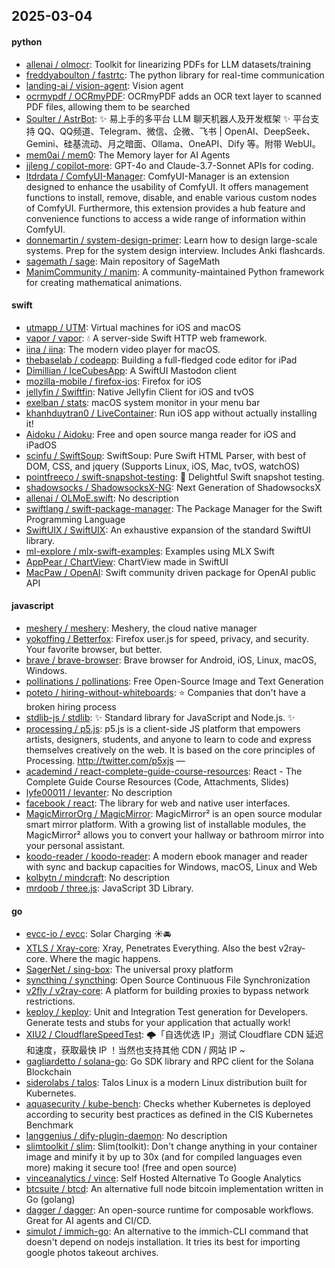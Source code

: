 ## 2025-03-04

#### python
* [allenai / olmocr](https://github.com/allenai/olmocr): Toolkit for linearizing PDFs for LLM datasets/training
* [freddyaboulton / fastrtc](https://github.com/freddyaboulton/fastrtc): The python library for real-time communication
* [landing-ai / vision-agent](https://github.com/landing-ai/vision-agent): Vision agent
* [ocrmypdf / OCRmyPDF](https://github.com/ocrmypdf/OCRmyPDF): OCRmyPDF adds an OCR text layer to scanned PDF files, allowing them to be searched
* [Soulter / AstrBot](https://github.com/Soulter/AstrBot): ✨ 易上手的多平台 LLM 聊天机器人及开发框架 ✨ 平台支持 QQ、QQ频道、Telegram、微信、企微、飞书 | OpenAI、DeepSeek、Gemini、硅基流动、月之暗面、Ollama、OneAPI、Dify 等。附带 WebUI。
* [mem0ai / mem0](https://github.com/mem0ai/mem0): The Memory layer for AI Agents
* [jjleng / copilot-more](https://github.com/jjleng/copilot-more): GPT-4o and Claude-3.7-Sonnet APIs for coding.
* [ltdrdata / ComfyUI-Manager](https://github.com/ltdrdata/ComfyUI-Manager): ComfyUI-Manager is an extension designed to enhance the usability of ComfyUI. It offers management functions to install, remove, disable, and enable various custom nodes of ComfyUI. Furthermore, this extension provides a hub feature and convenience functions to access a wide range of information within ComfyUI.
* [donnemartin / system-design-primer](https://github.com/donnemartin/system-design-primer): Learn how to design large-scale systems. Prep for the system design interview. Includes Anki flashcards.
* [sagemath / sage](https://github.com/sagemath/sage): Main repository of SageMath
* [ManimCommunity / manim](https://github.com/ManimCommunity/manim): A community-maintained Python framework for creating mathematical animations.

#### swift
* [utmapp / UTM](https://github.com/utmapp/UTM): Virtual machines for iOS and macOS
* [vapor / vapor](https://github.com/vapor/vapor): 💧 A server-side Swift HTTP web framework.
* [iina / iina](https://github.com/iina/iina): The modern video player for macOS.
* [thebaselab / codeapp](https://github.com/thebaselab/codeapp): Building a full-fledged code editor for iPad
* [Dimillian / IceCubesApp](https://github.com/Dimillian/IceCubesApp): A SwiftUI Mastodon client
* [mozilla-mobile / firefox-ios](https://github.com/mozilla-mobile/firefox-ios): Firefox for iOS
* [jellyfin / Swiftfin](https://github.com/jellyfin/Swiftfin): Native Jellyfin Client for iOS and tvOS
* [exelban / stats](https://github.com/exelban/stats): macOS system monitor in your menu bar
* [khanhduytran0 / LiveContainer](https://github.com/khanhduytran0/LiveContainer): Run iOS app without actually installing it!
* [Aidoku / Aidoku](https://github.com/Aidoku/Aidoku): Free and open source manga reader for iOS and iPadOS
* [scinfu / SwiftSoup](https://github.com/scinfu/SwiftSoup): SwiftSoup: Pure Swift HTML Parser, with best of DOM, CSS, and jquery (Supports Linux, iOS, Mac, tvOS, watchOS)
* [pointfreeco / swift-snapshot-testing](https://github.com/pointfreeco/swift-snapshot-testing): 📸 Delightful Swift snapshot testing.
* [shadowsocks / ShadowsocksX-NG](https://github.com/shadowsocks/ShadowsocksX-NG): Next Generation of ShadowsocksX
* [allenai / OLMoE.swift](https://github.com/allenai/OLMoE.swift): No description
* [swiftlang / swift-package-manager](https://github.com/swiftlang/swift-package-manager): The Package Manager for the Swift Programming Language
* [SwiftUIX / SwiftUIX](https://github.com/SwiftUIX/SwiftUIX): An exhaustive expansion of the standard SwiftUI library.
* [ml-explore / mlx-swift-examples](https://github.com/ml-explore/mlx-swift-examples): Examples using MLX Swift
* [AppPear / ChartView](https://github.com/AppPear/ChartView): ChartView made in SwiftUI
* [MacPaw / OpenAI](https://github.com/MacPaw/OpenAI): Swift community driven package for OpenAI public API

#### javascript
* [meshery / meshery](https://github.com/meshery/meshery): Meshery, the cloud native manager
* [yokoffing / Betterfox](https://github.com/yokoffing/Betterfox): Firefox user.js for speed, privacy, and security. Your favorite browser, but better.
* [brave / brave-browser](https://github.com/brave/brave-browser): Brave browser for Android, iOS, Linux, macOS, Windows.
* [pollinations / pollinations](https://github.com/pollinations/pollinations): Free Open-Source Image and Text Generation
* [poteto / hiring-without-whiteboards](https://github.com/poteto/hiring-without-whiteboards): ⭐️ Companies that don't have a broken hiring process
* [stdlib-js / stdlib](https://github.com/stdlib-js/stdlib): ✨ Standard library for JavaScript and Node.js. ✨
* [processing / p5.js](https://github.com/processing/p5.js): p5.js is a client-side JS platform that empowers artists, designers, students, and anyone to learn to code and express themselves creatively on the web. It is based on the core principles of Processing. http://twitter.com/p5xjs —
* [academind / react-complete-guide-course-resources](https://github.com/academind/react-complete-guide-course-resources): React - The Complete Guide Course Resources (Code, Attachments, Slides)
* [lyfe00011 / levanter](https://github.com/lyfe00011/levanter): No description
* [facebook / react](https://github.com/facebook/react): The library for web and native user interfaces.
* [MagicMirrorOrg / MagicMirror](https://github.com/MagicMirrorOrg/MagicMirror): MagicMirror² is an open source modular smart mirror platform. With a growing list of installable modules, the MagicMirror² allows you to convert your hallway or bathroom mirror into your personal assistant.
* [koodo-reader / koodo-reader](https://github.com/koodo-reader/koodo-reader): A modern ebook manager and reader with sync and backup capacities for Windows, macOS, Linux and Web
* [kolbytn / mindcraft](https://github.com/kolbytn/mindcraft): No description
* [mrdoob / three.js](https://github.com/mrdoob/three.js): JavaScript 3D Library.

#### go
* [evcc-io / evcc](https://github.com/evcc-io/evcc): Solar Charging ☀️🚘
* [XTLS / Xray-core](https://github.com/XTLS/Xray-core): Xray, Penetrates Everything. Also the best v2ray-core. Where the magic happens.
* [SagerNet / sing-box](https://github.com/SagerNet/sing-box): The universal proxy platform
* [syncthing / syncthing](https://github.com/syncthing/syncthing): Open Source Continuous File Synchronization
* [v2fly / v2ray-core](https://github.com/v2fly/v2ray-core): A platform for building proxies to bypass network restrictions.
* [keploy / keploy](https://github.com/keploy/keploy): Unit and Integration Test generation for Developers. Generate tests and stubs for your application that actually work!
* [XIU2 / CloudflareSpeedTest](https://github.com/XIU2/CloudflareSpeedTest): 🌩「自选优选 IP」测试 Cloudflare CDN 延迟和速度，获取最快 IP ！当然也支持其他 CDN / 网站 IP ~
* [gagliardetto / solana-go](https://github.com/gagliardetto/solana-go): Go SDK library and RPC client for the Solana Blockchain
* [siderolabs / talos](https://github.com/siderolabs/talos): Talos Linux is a modern Linux distribution built for Kubernetes.
* [aquasecurity / kube-bench](https://github.com/aquasecurity/kube-bench): Checks whether Kubernetes is deployed according to security best practices as defined in the CIS Kubernetes Benchmark
* [langgenius / dify-plugin-daemon](https://github.com/langgenius/dify-plugin-daemon): No description
* [slimtoolkit / slim](https://github.com/slimtoolkit/slim): Slim(toolkit): Don't change anything in your container image and minify it by up to 30x (and for compiled languages even more) making it secure too! (free and open source)
* [vinceanalytics / vince](https://github.com/vinceanalytics/vince): Self Hosted Alternative To Google Analytics
* [btcsuite / btcd](https://github.com/btcsuite/btcd): An alternative full node bitcoin implementation written in Go (golang)
* [dagger / dagger](https://github.com/dagger/dagger): An open-source runtime for composable workflows. Great for AI agents and CI/CD.
* [simulot / immich-go](https://github.com/simulot/immich-go): An alternative to the immich-CLI command that doesn't depend on nodejs installation. It tries its best for importing google photos takeout archives.
